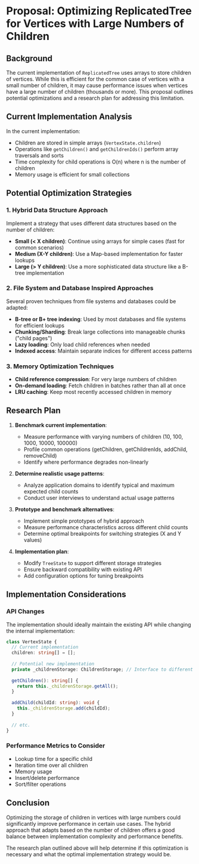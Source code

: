 # Proposal: Optimizing ReplicatedTree for Vertices with Large Numbers of Children

## Background

The current implementation of `ReplicatedTree` uses arrays to store children of vertices. While this is efficient for the common case of vertices with a small number of children, it may cause performance issues when vertices have a large number of children (thousands or more). This proposal outlines potential optimizations and a research plan for addressing this limitation.

## Current Implementation Analysis

In the current implementation:

- Children are stored in simple arrays (`VertexState.children`)
- Operations like `getChildren()` and `getChildrenIds()` perform array traversals and sorts
- Time complexity for child operations is O(n) where n is the number of children
- Memory usage is efficient for small collections

## Potential Optimization Strategies

### 1. Hybrid Data Structure Approach

Implement a strategy that uses different data structures based on the number of children:

- **Small (< X children)**: Continue using arrays for simple cases (fast for common scenarios)
- **Medium (X-Y children)**: Use a Map-based implementation for faster lookups
- **Large (> Y children)**: Use a more sophisticated data structure like a B-tree implementation

### 2. File System and Database Inspired Approaches

Several proven techniques from file systems and databases could be adapted:

- **B-tree or B+ tree indexing**: Used by most databases and file systems for efficient lookups
- **Chunking/Sharding**: Break large collections into manageable chunks ("child pages")
- **Lazy loading**: Only load child references when needed
- **Indexed access**: Maintain separate indices for different access patterns

### 3. Memory Optimization Techniques

- **Child reference compression**: For very large numbers of children
- **On-demand loading**: Fetch children in batches rather than all at once
- **LRU caching**: Keep most recently accessed children in memory

## Research Plan

1. **Benchmark current implementation**:
   - Measure performance with varying numbers of children (10, 100, 1000, 10000, 100000)
   - Profile common operations (getChildren, getChildrenIds, addChild, removeChild)
   - Identify where performance degrades non-linearly

2. **Determine realistic usage patterns**:
   - Analyze application domains to identify typical and maximum expected child counts
   - Conduct user interviews to understand actual usage patterns

3. **Prototype and benchmark alternatives**:
   - Implement simple prototypes of hybrid approach
   - Measure performance characteristics across different child counts
   - Determine optimal breakpoints for switching strategies (X and Y values)

4. **Implementation plan**:
   - Modify `TreeState` to support different storage strategies
   - Ensure backward compatibility with existing API
   - Add configuration options for tuning breakpoints

## Implementation Considerations

### API Changes
The implementation should ideally maintain the existing API while changing the internal implementation:

```typescript
class VertexState {
  // Current implementation
  children: string[] = [];
  
  // Potential new implementation
  private _childrenStorage: ChildrenStorage; // Interface to different implementations
  
  getChildren(): string[] {
    return this._childrenStorage.getAll();
  }
  
  addChild(childId: string): void {
    this._childrenStorage.add(childId);
  }
  
  // etc.
}
```

### Performance Metrics to Consider

- Lookup time for a specific child
- Iteration time over all children
- Memory usage
- Insert/delete performance
- Sort/filter operations

## Conclusion

Optimizing the storage of children in vertices with large numbers could significantly improve performance in certain use cases. The hybrid approach that adapts based on the number of children offers a good balance between implementation complexity and performance benefits.

The research plan outlined above will help determine if this optimization is necessary and what the optimal implementation strategy would be. 